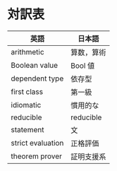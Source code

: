 # 対訳表

| 英語              | 日本語     |
| ----------------- | ---------- |
| arithmetic        | 算数，算術 |
| Boolean value     | Bool 値    |
| dependent type    | 依存型     |
| first class       | 第一級     |
| idiomatic         | 慣用的な   |
| reducible         | reducible  |
| statement         | 文         |
| strict evaluation | 正格評価   |
| theorem prover    | 証明支援系 |